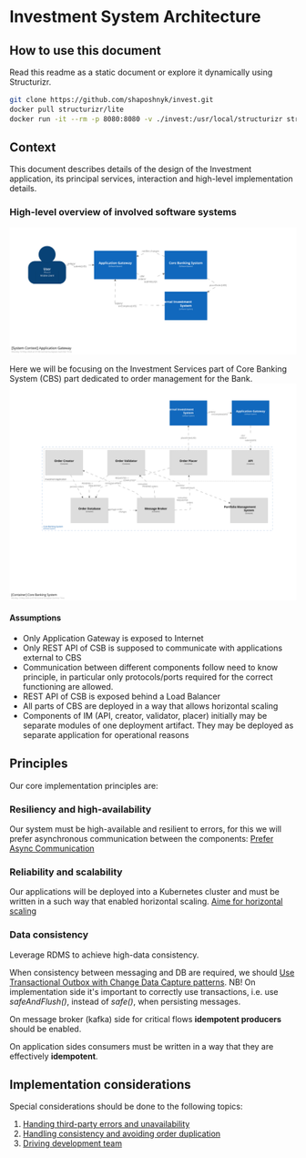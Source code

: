 # Investment System Architecture

## How to use this document

Read this readme as a static document or explore it dynamically using Structurizr.

```bash
git clone https://github.com/shaposhnyk/invest.git
docker pull structurizr/lite
docker run -it --rm -p 8080:8080 -v ./invest:/usr/local/structurizr structurizr/lite
```

## Context

This document describes details of the design of 
the Investment application, its principal services, 
interaction and high-level implementation details. 

### High-level overview of involved software systems
![Overview](./img/01-overview.svg?v2)

Here we will be focusing on the Investment Services part 
of Core Banking System (CBS) part dedicated 
to order management for the Bank.
![Core Banking System](./img/02-cbs.svg?v2)

#### Assumptions 
- Only Application Gateway is exposed to Internet
- Only REST API of CSB is supposed to communicate with applications external to CBS
- Communication between different components follow need to know principle, 
in particular only protocols/ports required for the correct functioning are allowed. 
- REST API of CSB is exposed behind a Load Balancer
- All parts of CBS are deployed in a way that allows horizontal scaling
- Components of IM (API, creator, validator, placer) initially may be separate modules
of one deployment artifact. 
They may be deployed as separate application for operational reasons

## Principles
Our core implementation principles are:

### Resiliency and high-availability
Our system must be high-available and resilient to errors, 
for this we will prefer asynchronous communication between the components:
[Prefer Async Communication](/adr/cbs/0001-prefer-async-communication.md)

### Reliability and scalability
Our applications will be deployed into a Kubernetes cluster 
and must be written in a such way that enabled horizontal scaling.
[Aime for horizontal scaling](/adr/cbs/0002-aim-for-horizontal-scaling.md)

### Data consistency
Leverage RDMS to achieve high-data consistency.

When consistency between messaging and DB are required, 
we should [Use Transactional Outbox with Change Data Capture patterns](/adr/cbs/0003-use-transactional-outbox.md). 
NB! On implementation side it's important to correctly use transactions, 
i.e. use *safeAndFlush()*, instead of *safe()*, when persisting messages.

On message broker (kafka) side for critical flows **idempotent producers** should be enabled.

On application sides consumers must be written in a way that they are effectively **idempotent**.

## Implementation considerations

Special considerations should be done to the following topics: 
1) [Handing third-party errors and unavailability](/docs/cbs/01-integrations.md)
2) [Handling consistency and avoiding order duplication](/docs/cbs/02-consistency.md)
3) [Driving development team](/docs/cbs/03-driving-dev.md)
